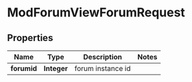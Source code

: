 

# ModForumViewForumRequest


## Properties

| Name | Type | Description | Notes |
|------------ | ------------- | ------------- | -------------|
|**forumid** | **Integer** | forum instance id |  |



